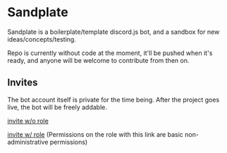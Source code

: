 # Sandplate

Sandplate is a boilerplate/template discord.js bot, and a sandbox for new ideas/concepts/testing.

Repo is currently without code at the moment, it'll be pushed when it's ready, and anyone will be welcome to contribute from then on.

## Invites

The bot account itself is private for the time being. After the project goes live, the bot will be freely addable.

[invite w/o role](https://discordapp.com/oauth2/authorize?client_id=642469616932880395&scope=bot)

[invite w/ role](https://discordapp.com/oauth2/authorize?client_id=642469616932880395&scope=bot&permissions=104188992) (Permissions on the role with this link are basic non-administrative permissions)
